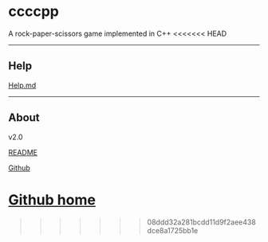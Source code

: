 # ccccpp
A rock-paper-scissors game implemented in C++
<<<<<<< HEAD

---
## Help
[Help.md](https://github.com/fly19992020/ccccpp/blob/master/Help.md)

---
## About
v2.0

[README](https://github.com/fly19992020/ccccpp/blob/master/README.md)

[Github](https://github.com/fly19992020/ccccpp)

[Github home](https://github.com)
=======
>>>>>>> 08ddd32a281bcdd11d9f2aee438dce8a1725bb1e
